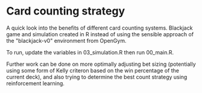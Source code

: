 # Card counting strategy

A quick look into the benefits of different card counting systems. Blackjack game and simulation created in R instead of using the sensible approach of the "blackjack-v0" environment from OpenGym.

To run, update the variables in 03_simulation.R then run 00_main.R.

Further work can be done on more optimally adjusting bet sizing (potentially using some form of Kelly criteron based on the win percentage of the current deck), and also trying to determine the best count strategy using reinforcement learning.